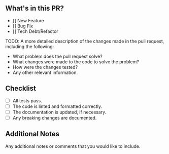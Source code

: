 ## What's in this PR?

- [] New Feature
- [] Bug Fix
- [] Tech Debt/Refactor

TODO: A more detailed description of the changes made in the pull request, including the following:

- What problem does the pull request solve?
- What changes were made to the code to solve the problem?
- How were the changes tested?
- Any other relevant information.

## Checklist

- [ ] All tests pass.
- [ ] The code is linted and formatted correctly.
- [ ] The documentation is updated, if necessary.
- [ ] Any breaking changes are documented.

## Additional Notes

Any additional notes or comments that you would like to include.
